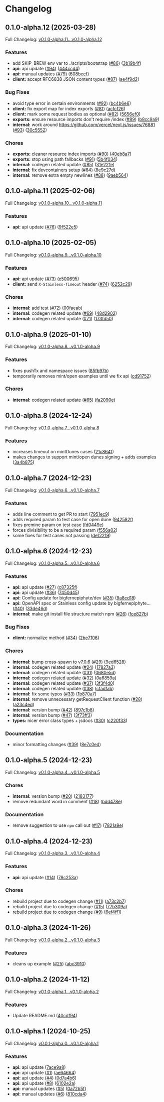 # Changelog

## 0.1.0-alpha.12 (2025-03-28)

Full Changelog: [v0.1.0-alpha.11...v0.1.0-alpha.12](https://github.com/DoggyFiOfficial/doggyfi-sdk-node/compare/v0.1.0-alpha.11...v0.1.0-alpha.12)

### Features

* add SKIP_BREW env var to ./scripts/bootstrap ([#86](https://github.com/DoggyFiOfficial/doggyfi-sdk-node/issues/86)) ([3b19b4f](https://github.com/DoggyFiOfficial/doggyfi-sdk-node/commit/3b19b4f86da50d75e4e36b9607f0f40349597d23))
* **api:** api update ([#94](https://github.com/DoggyFiOfficial/doggyfi-sdk-node/issues/94)) ([444ccd4](https://github.com/DoggyFiOfficial/doggyfi-sdk-node/commit/444ccd44e599fce6d695e3a5edf8fb13658b52a2))
* **api:** manual updates ([#79](https://github.com/DoggyFiOfficial/doggyfi-sdk-node/issues/79)) ([608becf](https://github.com/DoggyFiOfficial/doggyfi-sdk-node/commit/608becf9f19f0f835bbbfeafc4e6c4c4c4b53986))
* **client:** accept RFC6838 JSON content types ([#87](https://github.com/DoggyFiOfficial/doggyfi-sdk-node/issues/87)) ([ae4f9d2](https://github.com/DoggyFiOfficial/doggyfi-sdk-node/commit/ae4f9d2d642711834b159df7f8d4e1341ad2f4d3))


### Bug Fixes

* avoid type error in certain environments ([#92](https://github.com/DoggyFiOfficial/doggyfi-sdk-node/issues/92)) ([bc4b6e6](https://github.com/DoggyFiOfficial/doggyfi-sdk-node/commit/bc4b6e6261e23691cc5e88535508ca1514285bcd))
* **client:** fix export map for index exports ([#81](https://github.com/DoggyFiOfficial/doggyfi-sdk-node/issues/81)) ([acfcf26](https://github.com/DoggyFiOfficial/doggyfi-sdk-node/commit/acfcf26d2fd544cb4616b31cb312e9f285c2dbca))
* **client:** mark some request bodies as optional ([#82](https://github.com/DoggyFiOfficial/doggyfi-sdk-node/issues/82)) ([5656ef0](https://github.com/DoggyFiOfficial/doggyfi-sdk-node/commit/5656ef08e468f43ac5147f3384a11d3e1d0253ba))
* **exports:** ensure resource imports don't require /index ([#89](https://github.com/DoggyFiOfficial/doggyfi-sdk-node/issues/89)) ([b8cc9a9](https://github.com/DoggyFiOfficial/doggyfi-sdk-node/commit/b8cc9a9be5d5eab4526169250c3653749bd34696))
* **internal:** work around https://github.com/vercel/next.js/issues/76881 ([#93](https://github.com/DoggyFiOfficial/doggyfi-sdk-node/issues/93)) ([30c5552](https://github.com/DoggyFiOfficial/doggyfi-sdk-node/commit/30c55529ccf88b3982ad1c8326ee3c44bab97291))


### Chores

* **exports:** cleaner resource index imports ([#90](https://github.com/DoggyFiOfficial/doggyfi-sdk-node/issues/90)) ([40eb8a7](https://github.com/DoggyFiOfficial/doggyfi-sdk-node/commit/40eb8a7accd0fd9a73a489d4aadf3e1fa3077983))
* **exports:** stop using path fallbacks ([#91](https://github.com/DoggyFiOfficial/doggyfi-sdk-node/issues/91)) ([5b4f034](https://github.com/DoggyFiOfficial/doggyfi-sdk-node/commit/5b4f034a44d4b8bde4387047aec8867090530e64))
* **internal:** codegen related update ([#85](https://github.com/DoggyFiOfficial/doggyfi-sdk-node/issues/85)) ([31e221e](https://github.com/DoggyFiOfficial/doggyfi-sdk-node/commit/31e221e170ecd917f0b0c62e44a145e68b7e810c))
* **internal:** fix devcontainers setup ([#84](https://github.com/DoggyFiOfficial/doggyfi-sdk-node/issues/84)) ([8e9c27d](https://github.com/DoggyFiOfficial/doggyfi-sdk-node/commit/8e9c27d11b6331bf0a5dae0d2131b41bcbcd5062))
* **internal:** remove extra empty newlines ([#88](https://github.com/DoggyFiOfficial/doggyfi-sdk-node/issues/88)) ([9aeb564](https://github.com/DoggyFiOfficial/doggyfi-sdk-node/commit/9aeb5643a5c1df60f82177d2231967a1c680ccfb))

## 0.1.0-alpha.11 (2025-02-06)

Full Changelog: [v0.1.0-alpha.10...v0.1.0-alpha.11](https://github.com/DoggyFiOfficial/doggyfi-sdk-node/compare/v0.1.0-alpha.10...v0.1.0-alpha.11)

### Features

* **api:** api update ([#76](https://github.com/DoggyFiOfficial/doggyfi-sdk-node/issues/76)) ([9f522e5](https://github.com/DoggyFiOfficial/doggyfi-sdk-node/commit/9f522e54b4ff68ccb68b71b5c8f3b08c550a888b))

## 0.1.0-alpha.10 (2025-02-05)

Full Changelog: [v0.1.0-alpha.9...v0.1.0-alpha.10](https://github.com/DoggyFiOfficial/doggyfi-sdk-node/compare/v0.1.0-alpha.9...v0.1.0-alpha.10)

### Features

* **api:** api update ([#73](https://github.com/DoggyFiOfficial/doggyfi-sdk-node/issues/73)) ([e500695](https://github.com/DoggyFiOfficial/doggyfi-sdk-node/commit/e500695130a23137430607a9cf097adbd52fbaee))
* **client:** send `X-Stainless-Timeout` header ([#74](https://github.com/DoggyFiOfficial/doggyfi-sdk-node/issues/74)) ([6252c29](https://github.com/DoggyFiOfficial/doggyfi-sdk-node/commit/6252c292dc1b53c09f35263f1e9c36b0cf0c40be))


### Chores

* **internal:** add test ([#72](https://github.com/DoggyFiOfficial/doggyfi-sdk-node/issues/72)) ([00faeab](https://github.com/DoggyFiOfficial/doggyfi-sdk-node/commit/00faeab98f36cd819cd96ad0fd8db022d3f1001c))
* **internal:** codegen related update ([#69](https://github.com/DoggyFiOfficial/doggyfi-sdk-node/issues/69)) ([48d2902](https://github.com/DoggyFiOfficial/doggyfi-sdk-node/commit/48d29021e4439083d7516b3ab030045b008b6aad))
* **internal:** codegen related update ([#71](https://github.com/DoggyFiOfficial/doggyfi-sdk-node/issues/71)) ([173fd50](https://github.com/DoggyFiOfficial/doggyfi-sdk-node/commit/173fd50bcf4becdf59aeae294823177a3e0639e6))

## 0.1.0-alpha.9 (2025-01-10)

Full Changelog: [v0.1.0-alpha.8...v0.1.0-alpha.9](https://github.com/DoggyFiOfficial/doggyfi-sdk-node/compare/v0.1.0-alpha.8...v0.1.0-alpha.9)

### Features

* fixes pushTx and namespace issues ([85fb97b](https://github.com/DoggyFiOfficial/doggyfi-sdk-node/commit/85fb97bc133f6c16e9238307a738f8ca9758f76f))
* temporarily removes mint/open examples until we fix api ([cd91752](https://github.com/DoggyFiOfficial/doggyfi-sdk-node/commit/cd917527e7e59c983e412fb6a849504543653857))


### Chores

* **internal:** codegen related update ([#65](https://github.com/DoggyFiOfficial/doggyfi-sdk-node/issues/65)) ([fa2090e](https://github.com/DoggyFiOfficial/doggyfi-sdk-node/commit/fa2090e640e8cd19e6e4d7f8fb63b0dbd3aaea13))

## 0.1.0-alpha.8 (2024-12-24)

Full Changelog: [v0.1.0-alpha.7...v0.1.0-alpha.8](https://github.com/DoggyFiOfficial/doggyfi-sdk-node/compare/v0.1.0-alpha.7...v0.1.0-alpha.8)

### Features

* increases timeout on mintDunes cases ([21c8641](https://github.com/DoggyFiOfficial/doggyfi-sdk-node/commit/21c8641c7f88462ecc13f39011da8e3958d40e34))
* makes changes to support mint/open dunes signing + adds examples ([3a4b875](https://github.com/DoggyFiOfficial/doggyfi-sdk-node/commit/3a4b875a3b728bc045038e5022eda9b29c075ff5))

## 0.1.0-alpha.7 (2024-12-23)

Full Changelog: [v0.1.0-alpha.6...v0.1.0-alpha.7](https://github.com/DoggyFiOfficial/doggyfi-sdk-node/compare/v0.1.0-alpha.6...v0.1.0-alpha.7)

### Features

* adds line comment to get PR to start ([7951ec9](https://github.com/DoggyFiOfficial/doggyfi-sdk-node/commit/7951ec97bf829d47cb720e862ffdf47ed6669f57))
* adds required param to test case for open dune ([942582f](https://github.com/DoggyFiOfficial/doggyfi-sdk-node/commit/942582f85e8ac617c453d17a92ec6aec1fc511dd))
* fixes premine param on test case ([fd0449e](https://github.com/DoggyFiOfficial/doggyfi-sdk-node/commit/fd0449e81f1d79ee3aed8f172d3ea10e6fdb26af))
* forces divisibility to be a required param ([f556a02](https://github.com/DoggyFiOfficial/doggyfi-sdk-node/commit/f556a021b363c24206c66cba0faa15a03d279347))
* some fixes for test cases not passing ([de12219](https://github.com/DoggyFiOfficial/doggyfi-sdk-node/commit/de12219bc9c0d6c22be74f0331de8900646027d3))

## 0.1.0-alpha.6 (2024-12-23)

Full Changelog: [v0.1.0-alpha.5...v0.1.0-alpha.6](https://github.com/DoggyFiOfficial/doggyfi-sdk-node/compare/v0.1.0-alpha.5...v0.1.0-alpha.6)

### Features

* **api:** api update ([#27](https://github.com/DoggyFiOfficial/doggyfi-sdk-node/issues/27)) ([c87325f](https://github.com/DoggyFiOfficial/doggyfi-sdk-node/commit/c87325f6ea7cf840fcedf9d87fd9f07d58561ac1))
* **api:** api update ([#36](https://github.com/DoggyFiOfficial/doggyfi-sdk-node/issues/36)) ([7450d45](https://github.com/DoggyFiOfficial/doggyfi-sdk-node/commit/7450d4535b394fc54f5ac1c3fc8cd9db7e5d7ec0))
* **api:** Config update for bigfernepiphyte/dev ([#35](https://github.com/DoggyFiOfficial/doggyfi-sdk-node/issues/35)) ([9a8cd18](https://github.com/DoggyFiOfficial/doggyfi-sdk-node/commit/9a8cd18016ee96309d9e0e6a2137052e1b41004c))
* **api:** OpenAPI spec or Stainless config update by bigfernepiphyte… ([#40](https://github.com/DoggyFiOfficial/doggyfi-sdk-node/issues/40)) ([33de46d](https://github.com/DoggyFiOfficial/doggyfi-sdk-node/commit/33de46da15d92b6cdde81a6bd6b71178abcf24a9))
* **internal:** make git install file structure match npm ([#26](https://github.com/DoggyFiOfficial/doggyfi-sdk-node/issues/26)) ([fce827b](https://github.com/DoggyFiOfficial/doggyfi-sdk-node/commit/fce827b9209581a7f8c20cdc3914553a34d35041))


### Bug Fixes

* **client:** normalize method ([#34](https://github.com/DoggyFiOfficial/doggyfi-sdk-node/issues/34)) ([2be7106](https://github.com/DoggyFiOfficial/doggyfi-sdk-node/commit/2be7106cb1717c07232a435a51c15474a3beaa6f))


### Chores

* **internal:** bump cross-spawn to v7.0.6 ([#29](https://github.com/DoggyFiOfficial/doggyfi-sdk-node/issues/29)) ([9ed6528](https://github.com/DoggyFiOfficial/doggyfi-sdk-node/commit/9ed6528925c77a211a3ab59505a58fa2247ecde0))
* **internal:** codegen related update ([#24](https://github.com/DoggyFiOfficial/doggyfi-sdk-node/issues/24)) ([17827a3](https://github.com/DoggyFiOfficial/doggyfi-sdk-node/commit/17827a369527a0d4f88985c7a1a05a80f16648a3))
* **internal:** codegen related update ([#31](https://github.com/DoggyFiOfficial/doggyfi-sdk-node/issues/31)) ([0680e5d](https://github.com/DoggyFiOfficial/doggyfi-sdk-node/commit/0680e5d0ffb0370425effbf8648954ddf3d44786))
* **internal:** codegen related update ([#32](https://github.com/DoggyFiOfficial/doggyfi-sdk-node/issues/32)) ([0a6859a](https://github.com/DoggyFiOfficial/doggyfi-sdk-node/commit/0a6859ab68bed77aa6e3504bc78fe1c6ab06119e))
* **internal:** codegen related update ([#37](https://github.com/DoggyFiOfficial/doggyfi-sdk-node/issues/37)) ([3f3f4d0](https://github.com/DoggyFiOfficial/doggyfi-sdk-node/commit/3f3f4d0225e7b6adfc92599a96dcf4c10d6f23f3))
* **internal:** codegen related update ([#38](https://github.com/DoggyFiOfficial/doggyfi-sdk-node/issues/38)) ([cfadfab](https://github.com/DoggyFiOfficial/doggyfi-sdk-node/commit/cfadfab361878dd13c30adb668b5f3a68d3bd619))
* **internal:** fix some typos ([#33](https://github.com/DoggyFiOfficial/doggyfi-sdk-node/issues/33)) ([1b870a7](https://github.com/DoggyFiOfficial/doggyfi-sdk-node/commit/1b870a75530c9d1e5c68cddae8554d62f6809980))
* **internal:** remove unnecessary getRequestClient function ([#28](https://github.com/DoggyFiOfficial/doggyfi-sdk-node/issues/28)) ([a23c4ed](https://github.com/DoggyFiOfficial/doggyfi-sdk-node/commit/a23c4ed2cf4e67a5ad9974cc0d8455acea6f08da))
* **internal:** version bump ([#42](https://github.com/DoggyFiOfficial/doggyfi-sdk-node/issues/42)) ([897c1b8](https://github.com/DoggyFiOfficial/doggyfi-sdk-node/commit/897c1b857ce41e58de35d3cf51e21897f78b4c66))
* **internal:** version bump ([#47](https://github.com/DoggyFiOfficial/doggyfi-sdk-node/issues/47)) ([3f73ff3](https://github.com/DoggyFiOfficial/doggyfi-sdk-node/commit/3f73ff370d0c855dd9a6cdf2c1b2479a9a92c103))
* **types:** nicer error class types + jsdocs ([#30](https://github.com/DoggyFiOfficial/doggyfi-sdk-node/issues/30)) ([c220f33](https://github.com/DoggyFiOfficial/doggyfi-sdk-node/commit/c220f3358f5bce5dd182a786bdac8f062bbca723))


### Documentation

* minor formatting changes ([#39](https://github.com/DoggyFiOfficial/doggyfi-sdk-node/issues/39)) ([8e7c0ed](https://github.com/DoggyFiOfficial/doggyfi-sdk-node/commit/8e7c0ed3da6ed3d4767c5e5e9bdb94b37c68f298))

## 0.1.0-alpha.5 (2024-12-23)

Full Changelog: [v0.1.0-alpha.4...v0.1.0-alpha.5](https://github.com/DoggyFiOfficial/doggyfi-sdk-node/compare/v0.1.0-alpha.4...v0.1.0-alpha.5)

### Chores

* **internal:** version bump ([#20](https://github.com/DoggyFiOfficial/doggyfi-sdk-node/issues/20)) ([2183177](https://github.com/DoggyFiOfficial/doggyfi-sdk-node/commit/21831776be5972007e10647b6912320fdfd668aa))
* remove redundant word in comment ([#18](https://github.com/DoggyFiOfficial/doggyfi-sdk-node/issues/18)) ([bdd478e](https://github.com/DoggyFiOfficial/doggyfi-sdk-node/commit/bdd478eef547b5ffe122248fc854b0013426b075))


### Documentation

* remove suggestion to use `npm` call out ([#17](https://github.com/DoggyFiOfficial/doggyfi-sdk-node/issues/17)) ([7821a9e](https://github.com/DoggyFiOfficial/doggyfi-sdk-node/commit/7821a9efed28a2d0d4d1bd275de0fc09188f9192))

## 0.1.0-alpha.4 (2024-12-23)

Full Changelog: [v0.1.0-alpha.3...v0.1.0-alpha.4](https://github.com/DoggyFiOfficial/doggyfi-sdk-node/compare/v0.1.0-alpha.3...v0.1.0-alpha.4)

### Features

* **api:** api update ([#14](https://github.com/DoggyFiOfficial/doggyfi-sdk-node/issues/14)) ([78c253a](https://github.com/DoggyFiOfficial/doggyfi-sdk-node/commit/78c253a4dc863b6f5093e535736a10e875c59f1d))


### Chores

* rebuild project due to codegen change ([#11](https://github.com/DoggyFiOfficial/doggyfi-sdk-node/issues/11)) ([a73c2b7](https://github.com/DoggyFiOfficial/doggyfi-sdk-node/commit/a73c2b7f24d490d94495836597d61691932020f6))
* rebuild project due to codegen change ([#15](https://github.com/DoggyFiOfficial/doggyfi-sdk-node/issues/15)) ([77b309a](https://github.com/DoggyFiOfficial/doggyfi-sdk-node/commit/77b309afc43c23f3c5117613c7f14b1a63da5443))
* rebuild project due to codegen change ([#9](https://github.com/DoggyFiOfficial/doggyfi-sdk-node/issues/9)) ([6ef4ff1](https://github.com/DoggyFiOfficial/doggyfi-sdk-node/commit/6ef4ff12ba3e0a0be19605f1888bc7161d2c1c47))

## 0.1.0-alpha.3 (2024-11-26)

Full Changelog: [v0.1.0-alpha.2...v0.1.0-alpha.3](https://github.com/DoggyFiOfficial/doggyfi-sdk-node/compare/v0.1.0-alpha.2...v0.1.0-alpha.3)

### Features

* cleans up example ([#25](https://github.com/DoggyFiOfficial/doggyfi-sdk-node/issues/25)) ([abc3910](https://github.com/DoggyFiOfficial/doggyfi-sdk-node/commit/abc3910ba467e3a9516fa4b6e08ddb5f0a31e041))

## 0.1.0-alpha.2 (2024-11-12)

Full Changelog: [v0.1.0-alpha.1...v0.1.0-alpha.2](https://github.com/DoggyFiOfficial/doggyfi-sdk-node/compare/v0.1.0-alpha.1...v0.1.0-alpha.2)

### Features

* Update README.md ([40cdf94](https://github.com/DoggyFiOfficial/doggyfi-sdk-node/commit/40cdf94521b84e1fb8379c7c739adee0e2023f09))

## 0.1.0-alpha.1 (2024-10-25)

Full Changelog: [v0.0.1-alpha.0...v0.1.0-alpha.1](https://github.com/DoggyFiOfficial/doggyfi-sdk-node/compare/v0.0.1-alpha.0...v0.1.0-alpha.1)

### Features

* **api:** api update ([7ace9a8](https://github.com/DoggyFiOfficial/doggyfi-sdk-node/commit/7ace9a8c1d27a0673d56a5f6fb047062effae9c9))
* **api:** api update ([#1](https://github.com/DoggyFiOfficial/doggyfi-sdk-node/issues/1)) ([ae64664](https://github.com/DoggyFiOfficial/doggyfi-sdk-node/commit/ae64664ed31ebf5195c63fade5322c4b307bbf99))
* **api:** api update ([#4](https://github.com/DoggyFiOfficial/doggyfi-sdk-node/issues/4)) ([0d7a4b6](https://github.com/DoggyFiOfficial/doggyfi-sdk-node/commit/0d7a4b684a223358d55b23b507bb4be984e40eea))
* **api:** api update ([#8](https://github.com/DoggyFiOfficial/doggyfi-sdk-node/issues/8)) ([6102e2a](https://github.com/DoggyFiOfficial/doggyfi-sdk-node/commit/6102e2a5fb83fc24fdb19ca29b4b8b81b7f677bb))
* **api:** manual updates ([#5](https://github.com/DoggyFiOfficial/doggyfi-sdk-node/issues/5)) ([0a72b5f](https://github.com/DoggyFiOfficial/doggyfi-sdk-node/commit/0a72b5f939f08c85a6b45bdcf4067ec72a9093cf))
* **api:** manual updates ([#6](https://github.com/DoggyFiOfficial/doggyfi-sdk-node/issues/6)) ([810cda4](https://github.com/DoggyFiOfficial/doggyfi-sdk-node/commit/810cda466da4c157fcfe2085663cf7a67ce4d81d))
